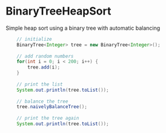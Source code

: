 # BinaryTreeHeapSort
Simple heap sort using a binary tree with automatic balancing

```java
	// initialize
	BinaryTree<Integer> tree = new BinaryTree<Integer>();
	
	// add random numbers
	for(int i = 0; i < 200; i++) {
		tree.add(i);
	}
	
	// print the list
	System.out.println(tree.toList());
	
	// balance the tree
	tree.naivelyBalanceTree();
	
	// print the tree again
	System.out.println(tree.toList());
```
